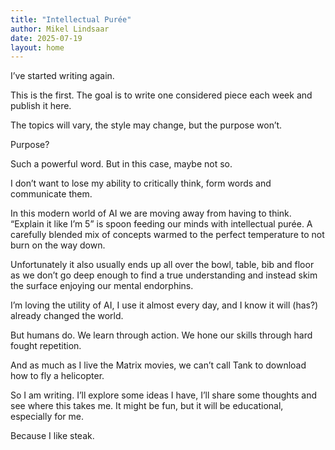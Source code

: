 ```yaml
---
title: "Intellectual Purée"
author: Mikel Lindsaar
date: 2025-07-19
layout: home
---
```

I’ve started writing again.

This is the first. The goal is to write one considered piece each week and publish it here.

The topics will vary, the style may change, but the purpose won’t.

Purpose?

Such a powerful word. But in this case, maybe not so.

I don’t want to lose my ability to critically think, form words and communicate them.

In this modern world of AI we are moving away from having to think. “Explain it like I’m 5” is spoon feeding our minds with intellectual purée. A carefully blended mix of concepts warmed to the perfect temperature to not burn on the way down.

Unfortunately it also usually ends up all over the bowl, table, bib and floor as we don’t go deep enough to find a true understanding and instead skim the surface enjoying our mental endorphins.

I’m loving the utility of AI, I use it almost every day, and I know it will (has?) already changed the world.

But humans do. We learn through action. We hone our skills through hard fought repetition.

And as much as I live the Matrix movies, we can’t call Tank to download how to fly a helicopter.

So I am writing. I’ll explore some ideas I have, I’ll share some thoughts and see where this takes me. It might be fun, but it will be educational, especially for me.

Because I like steak.